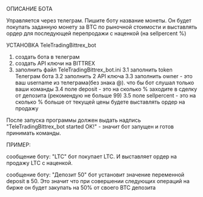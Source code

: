 ОПИСАНИЕ БОТА

Управляется через телеграм. Пишите боту название монеты. Он будет покупать заданную монету за BТС по рыночной стоимости и 
выставлять ордер для последующей перепродажи с наценкой (на sellpercent %)


УСТАНОВКА TeleTradingBittrex_bot

1. создать бота в телеграм
2. создать API ключи на BITTREX
3. заполнить файл TeleTradingBittrex_bot.ini
	3.1 заполнить token Телеграм бота
	3.2 заполнить 2 API ключа
	3.3 заполнить owner - это ваш username из телеграма(без знака @). что бы бот слушал только ваши команды
	3.4 поле deposit - это на сколько % заходите в сделку от депозита (рекомендую не больше 99)
	3.5 поле sellpercent - это на сколько % больше от текущей цены будете выставлять ордер на продажу

После запуска программы должен выдать надпись "TeleTradingBittrex_bot started	OK!" - значит бот запущен и 
готов принимать команды.

ПРИМЕР:

сообщение боту: "LTC"
бот покупает LTC. И выставляет ордер на продажу LTC с наценкой.

сообщение боту: "Депозит 50"
бот установит значение переменной deposit в 50. Это значит что при совершении следующих операций на бирже он будет 
закупать на 50% от своего BTC депозита
